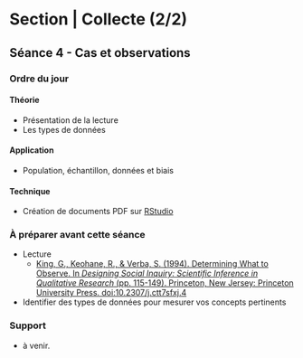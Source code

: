 # Section | Collecte (2/2)
## Séance 4 - Cas et observations

### Ordre du jour
#### Théorie
- Présentation de la lecture
- Les types de données

#### Application
- Population, échantillon, données et biais

#### Technique
- Création de documents PDF sur [RStudio](https://rstudio.com/products/rstudio/)

### À préparer avant cette séance
- Lecture
    - [King, G., Keohane, R., & Verba, S. (1994). Determining What to Observe. In *Designing Social Inquiry: Scientific Inference in Qualitative Research* (pp. 115-149). Princeton, New Jersey: Princeton University Press. doi:10.2307/j.ctt7sfxj.4](https://books.google.fr/books?id=A7VFF-JR3b8C&lpg=PP1&pg=PA115#v=onepage&q&f=false)
- Identifier des types de données pour mesurer vos concepts pertinents

### Support
- à venir.

